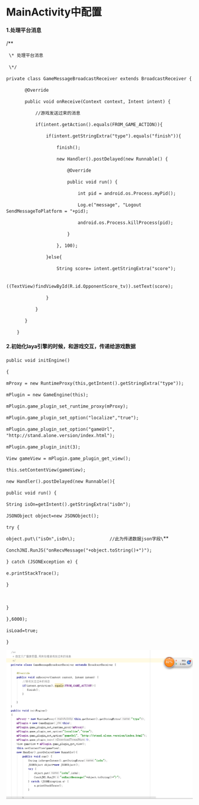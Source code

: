 # MainActivity中配置

#### 1.处理平台消息

/\*\*

     \* 处理平台消息

     \*/

   ` private class GameMessageBroadcastReceiver extends BroadcastReceiver {
`

`        @Override
`

`        public void onReceive(Context context, Intent intent) {
`

`            //游戏发送过来的消息
`

`            if(intent.getAction().equals(FROM_GAME_ACTION)){
`

`                if(intent.getStringExtra("type").equals("finish")){
`

`                    finish();
`

`                    new Handler().postDelayed(new Runnable() {
`

`                        @Override
`

`                        public void run() {
`

`                            int pid = android.os.Process.myPid();
`

`                            Log.e("message", "Logout SendMessageToPlatform = "+pid);
`

`                            android.os.Process.killProcess(pid);
`

`                        }
`

`                    }, 100);
`

`                }else{
`

`                    String score= intent.getStringExtra("score");
`

`                    ((TextView)findViewById(R.id.OpponentScore_tv)).setText(score);
`

`                }
`

`            }
`

`        }
`

`    }`

#### 2.初始化laya引擎的时候，和游戏交互，传递给游戏数据

`public void initEngine()`

`{`

`mProxy = new RuntimeProxy(this,getIntent().getStringExtra("type"));`

`mPlugin = new GameEngine(this);`

`mPlugin.game_plugin_set_runtime_proxy(mProxy);`

`mPlugin.game_plugin_set_option("localize","true");`

`mPlugin.game_plugin_set_option("gameUrl", "http://stand.alone.version/index.html");`

`mPlugin.game_plugin_init(3);`

`View gameView = mPlugin.game_plugin_get_view();`

`this.setContentView(gameView);`

`new Handler().postDelayed(new Runnable(){`

`public void run() {`

`String isOn=getIntent().getStringExtra("isOn");`

`JSONObject object=new JSONObject();`

`try {`

`object.put\("isOn",isOn\);            
//此为传递数据json字段\`\*\*

`ConchJNI.RunJS("onRecvMessage("+object.toString()+")");`

`} catch (JSONException e) {`

`e.printStackTrace();`

`}`

`  
`

`}`

`},6000);`

`isLoad=true;`

`}`

![](/assets/TIM截图20180828175707.png)


